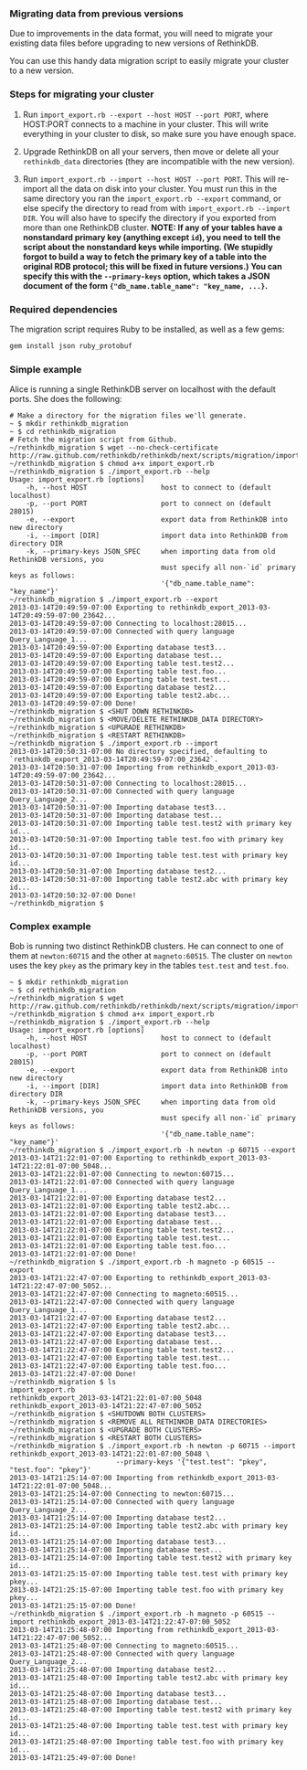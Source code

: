 ### 
### Migrating data from previous versions
Due to improvements in the data format, you will need to migrate your existing
data files before upgrading to new versions of RethinkDB.

You can use this handy data migration script to easily migrate your cluster
to a new version.

### Steps for migrating your cluster

1. Run `import_export.rb --export --host HOST --port PORT`, where HOST:PORT
connects to a machine in your cluster.  This will write everything in your
cluster to disk, so make sure you have enough space.

2. Upgrade RethinkDB on all your servers, then move or delete all your
`rethinkdb_data` directories (they are incompatible with the new version).

3. Run `import_export.rb --import --host HOST --port PORT`.  This will re-import
all the data on disk into your cluster.  You must run this in the same directory
you ran the `import_export.rb --export` command, or else specify the directory
to read from with `import_export.rb --import DIR`.  You will also have to
specify the directory if you exported from more than one RethinkDB
cluster. **NOTE: If any of your tables have a nonstandard primary key (anything
except `id`), you need to tell the script about the nonstandard keys while
importing.  (We stupidly forgot to build a way to fetch the primary key of a
table into the original RDB protocol; this will be fixed in future versions.)
You can specify this with the `--primary-keys` option, which takes a JSON
document of the form `{"db_name.table_name": "key_name, ...}`.**

### Required dependencies

The migration script requires Ruby to be installed, as well as a few gems:

```bash
gem install json ruby_protobuf
```

### Simple example

Alice is running a single RethinkDB server on localhost with the default ports.
She does the following:

```
# Make a directory for the migration files we'll generate.
~ $ mkdir rethinkdb_migration
~ $ cd rethinkdb_migration
# Fetch the migration script from Github.
~/rethinkdb_migration $ wget --no-check-certificate http://raw.github.com/rethinkdb/rethinkdb/next/scripts/migration/import_export.rb
~/rethinkdb_migration $ chmod a+x import_export.rb
~/rethinkdb_migration $ ./import_export.rb --help
Usage: import_export.rb [options]
    -h, --host HOST                  host to connect to (default localhost)
    -p, --port PORT                  port to connect on (default 28015)
    -e, --export                     export data from RethinkDB into new directory
    -i, --import [DIR]               import data into RethinkDB from directory DIR
    -k, --primary-keys JSON_SPEC     when importing data from old RethinkDB versions, you
                                     must specify all non-`id` primary keys as follows:
                                     '{"db_name.table_name": "key_name"}'
~/rethinkdb_migration $ ./import_export.rb --export
2013-03-14T20:49:59-07:00 Exporting to rethinkdb_export_2013-03-14T20:49:59-07:00_23642...
2013-03-14T20:49:59-07:00 Connecting to localhost:28015...
2013-03-14T20:49:59-07:00 Connected with query language Query_Language_1...
2013-03-14T20:49:59-07:00 Exporting database test3...
2013-03-14T20:49:59-07:00 Exporting database test...
2013-03-14T20:49:59-07:00 Exporting table test.test2...
2013-03-14T20:49:59-07:00 Exporting table test.foo...
2013-03-14T20:49:59-07:00 Exporting table test.test...
2013-03-14T20:49:59-07:00 Exporting database test2...
2013-03-14T20:49:59-07:00 Exporting table test2.abc...
2013-03-14T20:49:59-07:00 Done!
~/rethinkdb_migration $ <SHUT DOWN RETHINKDB>
~/rethinkdb_migration $ <MOVE/DELETE RETHINKDB_DATA DIRECTORY>
~/rethinkdb_migration $ <UPGRADE RETHINKDB>
~/rethinkdb_migration $ <RESTART RETHINKDB>
~/rethinkdb_migration $ ./import_export.rb --import
2013-03-14T20:50:31-07:00 No directory specified, defaulting to `rethinkdb_export_2013-03-14T20:49:59-07:00_23642`.
2013-03-14T20:50:31-07:00 Importing from rethinkdb_export_2013-03-14T20:49:59-07:00_23642...
2013-03-14T20:50:31-07:00 Connecting to localhost:28015...
2013-03-14T20:50:31-07:00 Connected with query language Query_Language_2...
2013-03-14T20:50:31-07:00 Importing database test3...
2013-03-14T20:50:31-07:00 Importing database test...
2013-03-14T20:50:31-07:00 Importing table test.test2 with primary key id...
2013-03-14T20:50:31-07:00 Importing table test.foo with primary key id...
2013-03-14T20:50:31-07:00 Importing table test.test with primary key id...
2013-03-14T20:50:31-07:00 Importing database test2...
2013-03-14T20:50:31-07:00 Importing table test2.abc with primary key id...
2013-03-14T20:50:32-07:00 Done!
~/rethinkdb_migration $
```

### Complex example

Bob is running two distinct RethinkDB clusters.  He can connect to one of them
at `newton:60715` and the other at `magneto:60515`.  The cluster on `newton`
uses the key `pkey` as the primary key in the tables `test.test` and `test.foo`.

```
~ $ mkdir rethinkdb_migration
~ $ cd rethinkdb_migration
~/rethinkdb_migration $ wget http://raw.github.com/rethinkdb/rethinkdb/next/scripts/migration/import_export.rb
~/rethinkdb_migration $ chmod a+x import_export.rb
~/rethinkdb_migration $ ./import_export.rb --help
Usage: import_export.rb [options]
    -h, --host HOST                  host to connect to (default localhost)
    -p, --port PORT                  port to connect on (default 28015)
    -e, --export                     export data from RethinkDB into new directory
    -i, --import [DIR]               import data into RethinkDB from directory DIR
    -k, --primary-keys JSON_SPEC     when importing data from old RethinkDB versions, you
                                     must specify all non-`id` primary keys as follows:
                                     '{"db_name.table_name": "key_name"}'
~/rethinkdb_migration $ ./import_export.rb -h newton -p 60715 --export
2013-03-14T21:22:01-07:00 Exporting to rethinkdb_export_2013-03-14T21:22:01-07:00_5048...
2013-03-14T21:22:01-07:00 Connecting to newton:60715...
2013-03-14T21:22:01-07:00 Connected with query language Query_Language_1...
2013-03-14T21:22:01-07:00 Exporting database test2...
2013-03-14T21:22:01-07:00 Exporting table test2.abc...
2013-03-14T21:22:01-07:00 Exporting database test3...
2013-03-14T21:22:01-07:00 Exporting database test...
2013-03-14T21:22:01-07:00 Exporting table test.test2...
2013-03-14T21:22:01-07:00 Exporting table test.test...
2013-03-14T21:22:01-07:00 Exporting table test.foo...
2013-03-14T21:22:01-07:00 Done!
~/rethinkdb_migration $ ./import_export.rb -h magneto -p 60515 --export
2013-03-14T21:22:47-07:00 Exporting to rethinkdb_export_2013-03-14T21:22:47-07:00_5052...
2013-03-14T21:22:47-07:00 Connecting to magneto:60515...
2013-03-14T21:22:47-07:00 Connected with query language Query_Language_1...
2013-03-14T21:22:47-07:00 Exporting database test2...
2013-03-14T21:22:47-07:00 Exporting table test2.abc...
2013-03-14T21:22:47-07:00 Exporting database test3...
2013-03-14T21:22:47-07:00 Exporting database test...
2013-03-14T21:22:47-07:00 Exporting table test.test2...
2013-03-14T21:22:47-07:00 Exporting table test.test...
2013-03-14T21:22:47-07:00 Exporting table test.foo...
2013-03-14T21:22:47-07:00 Done!
~/rethinkdb_migration $ ls
import_export.rb
rethinkdb_export_2013-03-14T21:22:01-07:00_5048
rethinkdb_export_2013-03-14T21:22:47-07:00_5052
~/rethinkdb_migration $ <SHUTDOWN BOTH CLUSTERS>
~/rethinkdb_migration $ <REMOVE ALL RETHINKDB_DATA DIRECTORIES>
~/rethinkdb_migration $ <UPGRADE BOTH CLUSTERS>
~/rethinkdb_migration $ <RESTART BOTH CLUSTERS>
~/rethinkdb_migration $ ./import_export.rb -h newton -p 60715 --import rethinkdb_export_2013-03-14T21:22:01-07:00_5048 \
                          --primary-keys '{"test.test": "pkey", "test.foo": "pkey"}'
2013-03-14T21:25:14-07:00 Importing from rethinkdb_export_2013-03-14T21:22:01-07:00_5048...
2013-03-14T21:25:14-07:00 Connecting to newton:60715...
2013-03-14T21:25:14-07:00 Connected with query language Query_Language_2...
2013-03-14T21:25:14-07:00 Importing database test2...
2013-03-14T21:25:14-07:00 Importing table test2.abc with primary key id...
2013-03-14T21:25:14-07:00 Importing database test3...
2013-03-14T21:25:14-07:00 Importing database test...
2013-03-14T21:25:14-07:00 Importing table test.test2 with primary key id...
2013-03-14T21:25:15-07:00 Importing table test.test with primary key pkey...
2013-03-14T21:25:15-07:00 Importing table test.foo with primary key pkey...
2013-03-14T21:25:15-07:00 Done!
~/rethinkdb_migration $ ./import_export.rb -h magneto -p 60515 --import rethinkdb_export_2013-03-14T21:22:47-07:00_5052
2013-03-14T21:25:48-07:00 Importing from rethinkdb_export_2013-03-14T21:22:47-07:00_5052...
2013-03-14T21:25:48-07:00 Connecting to magneto:60515...
2013-03-14T21:25:48-07:00 Connected with query language Query_Language_2...
2013-03-14T21:25:48-07:00 Importing database test2...
2013-03-14T21:25:48-07:00 Importing table test2.abc with primary key id...
2013-03-14T21:25:48-07:00 Importing database test3...
2013-03-14T21:25:48-07:00 Importing database test...
2013-03-14T21:25:48-07:00 Importing table test.test2 with primary key id...
2013-03-14T21:25:48-07:00 Importing table test.test with primary key id...
2013-03-14T21:25:48-07:00 Importing table test.foo with primary key id...
2013-03-14T21:25:49-07:00 Done!
```
